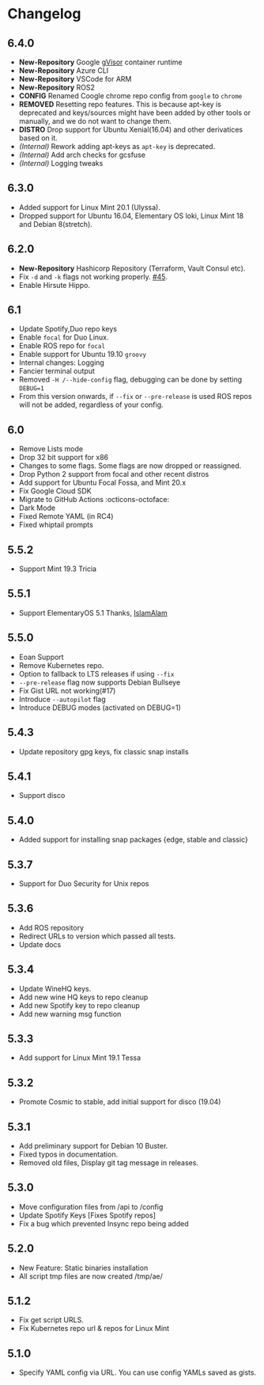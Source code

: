 # Changelog

## 6.4.0

- **New-Repository** Google [gVisor](https://gvisor.dev) container runtime
- **New-Repository** Azure CLI
- **New-Repository** VSCode for ARM
- **New-Repository** ROS2
- **CONFIG** Renamed Coogle chrome repo config from `google` to `chrome`
- **REMOVED** Resetting repo features. This is because apt-key is deprecated
and keys/sources might have been added by other tools or manually, and
we do not want to change them.
- **DISTRO** Drop support for Ubuntu Xenial(16.04) and other derivatices based on it.
- _(Internal)_ Rework adding apt-keys as `apt-key` is deprecated.
- _(Internal)_ Add arch checks for gcsfuse
- _(Internal)_ Logging tweaks


## 6.3.0

- Added support for Linux Mint 20.1 (Ulyssa).
- Dropped support for Ubuntu 16.04, Elementary OS loki, Linux Mint 18 and Debian 8(stretch).

## 6.2.0

- **New-Repository** Hashicorp Repository (Terraform, Vault Consul etc).
- Fix `-d` and `-k` flags not working properly. [#45](https://github.com/tprasadtp/ubuntu-post-install/issues/45).
- Enable Hirsute Hippo.

## 6.1

- Update Spotify,Duo repo keys
- Enable `focal` for Duo Linux.
- Enable ROS repo for `focal`
- Enable support for Ubuntu 19.10 `groovy`
- Internal changes: Logging
- Fancier terminal output
- Removed `-H /--hide-config` flag, debugging can be done by setting `DEBUG=1`
- From this version onwards, if `--fix` or `--pre-release` is used ROS repos will not be added,
regardless of your config.

## 6.0

- Remove Lists mode
- Drop 32 bit support for x86
- Changes to some flags. Some flags are now dropped or reassigned.
- Drop Python 2 support from focal and other recent distros
- Add support for Ubuntu Focal Fossa, and Mint 20.x
- Fix Google Cloud SDK
- Migrate to GitHub Actions :octicons-octoface:
- Dark Mode
- Fixed Remote YAML (in RC4)
- Fixed whiptail prompts

## 5.5.2

- Support Mint 19.3 Tricia

## 5.5.1

- Support ElementaryOS 5.1 Thanks, [IslamAlam](https://github.com/IslamAlam)

## 5.5.0

- Eoan Support
- Remove Kubernetes repo.
- Option to fallback to LTS releases if using `--fix`
- `--pre-release` flag now supports Debian Bullseye
- Fix Gist URL not working(#17)
- Introduce `--autopilot` flag
- Introduce DEBUG modes (activated on DEBUG=1)

## 5.4.3

- Update repository gpg keys, fix classic snap installs

## 5.4.1

- Support disco

## 5.4.0

- Added support for installing snap packages {edge, stable and classic}

## 5.3.7

- Support for Duo Security for Unix repos

## 5.3.6

- Add ROS repository
- Redirect URLs to version which passed all tests.
- Update docs

## 5.3.4

- Update WineHQ keys.
- Add new wine HQ keys to repo cleanup
- Add new Spotify key to repo cleanup
- Add new warning msg function

## 5.3.3

- Add support for Linux Mint 19.1 Tessa

## 5.3.2

- Promote Cosmic to stable, add initial support for disco (19.04)

## 5.3.1

- Add preliminary support for Debian 10 Buster.
- Fixed typos in documentation.
- Removed old files, Display git tag message in releases.

## 5.3.0

- Move configuration files from /api to /config
- Update Spotify Keys [Fixes Spotify repos]
- Fix a bug which prevented Insync repo being added

## 5.2.0

- New Feature: Static binaries installation
- All script tmp files are now created /tmp/ae/

## 5.1.2

- Fix get script URLS.
- Fix Kubernetes repo url & repos for Linux Mint

## 5.1.0

- Specify YAML config via URL. You can use config YAMLs saved as gists.

